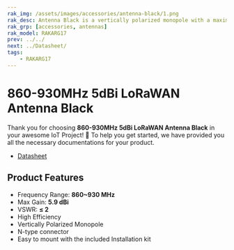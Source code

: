 ```yaml
---
rak_img: /assets/images/accessories/antenna-black/1.png
rak_desc: Antenna Black is a vertically polarized monopole with a maximum gain of 5 dBi and a frequency range of 860~930 MHz.
rak_grp: [accessories, antennas]
rak_model: RAKARG17
prev: ../../
next: ../Datasheet/
tags: 
    - RAKARG17
---
```


# 860-930MHz 5dBi LoRaWAN Antenna Black

Thank you for choosing **860-930MHz 5dBi LoRaWAN Antenna Black** in your awesome IoT Project! 🎉 To help you get started, we have provided you all the necessary documentations for your product.

* [Datasheet](../Datasheet/)

## Product Features

- Frequency Range: **860~930&nbsp;MHz**
- Max Gain: **5.9&nbsp;dBi**
- VSWR: **≤ 2**
- High Efficiency
- Vertically Polarized Monopole
- N-type connector
- Easy to mount with the included Installation kit
